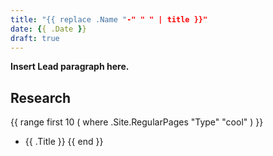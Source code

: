 ```yaml
---
title: "{{ replace .Name "-" " " | title }}"
date: {{ .Date }}
draft: true
---
```


**Insert Lead paragraph here.**

## Research

{{ range first 10 ( where .Site.RegularPages "Type" "cool" ) }}
* {{ .Title }}
{{ end }}